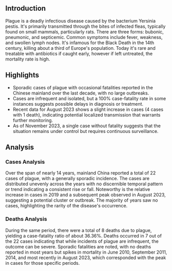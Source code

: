 ## Introduction

Plague is a deadly infectious disease caused by the bacterium Yersinia pestis. It's primarily transmitted through the bites of infected fleas, typically found on small mammals, particularly rats. There are three forms: bubonic, pneumonic, and septicemic. Common symptoms include fever, weakness, and swollen lymph nodes. It's infamous for the Black Death in the 14th century, killing about a third of Europe's population. Today it's rare and treatable with antibiotics if caught early, however if left untreated, the mortality rate is high.
## Highlights

- Sporadic cases of plague with occasional fatalities reported in the Chinese mainland over the last decade, with no large outbreaks. <br/>
- Cases are infrequent and isolated, but a 100% case-fatality rate in some instances suggests possible delays in diagnosis or treatment. <br/>
- Recent data for August 2023 shows a slight increase in cases (4 cases with 1 death), indicating potential localized transmission that warrants further monitoring. <br/>
- As of November 2023, a single case without fatality suggests that the situation remains under control but requires continuous surveillance. <br/>
## Analysis

### Cases Analysis
Over the span of nearly 14 years, mainland China reported a total of 22 cases of plague, with a generally sporadic incidence. The cases are distributed unevenly across the years with no discernible temporal pattern or trend indicating a consistent rise or fall. Noteworthy is the relative increase in cases in 2019 and a subsequent peak observed in August 2023, suggesting a potential cluster or outbreak. The majority of years saw no cases, highlighting the rarity of the disease's occurrence.

### Deaths Analysis
During the same period, there were a total of 8 deaths due to plague, yielding a case-fatality ratio of about 36.36%. Deaths occurred in 7 out of the 22 cases indicating that while incidents of plague are infrequent, the outcome can be severe. Sporadic fatalities are noted, with no deaths reported in most years but spikes in mortality in June 2010, September 2011, 2014, and most recently in August 2023, which corresponded with the peak in cases for those specific periods.
